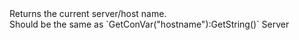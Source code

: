 <function name="GetName" parent="gameserver" type="libraryfunc">
	<description>
		Returns the current server/host name.<br>
		Should be the same as `GetConVar("hostname"):GetString()`
		<added version="0.7"></added>
	</description>
	<realm>Server</realm>
	<rets>
		<ret name="name" type="string"></ret>
	</rets>
</function>